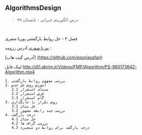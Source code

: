 
## AlgorithmsDesign

> درس الگوریتم جبرانی - تابستان ۹۹

<br>

فصل ۳ - حل روابط بازگشتی
پوریا صفری

  [پوریا صفری]( https://pooriasafari.github.io) 
آدرس رزومه  :
 


   [آدرس گیت هاب] (https://github.com/pooriasafari)


لینک فایل 
http://dl1.abrim.ir/Videos/FMP/Algorithm/PS-980173642-Algorithm.mp4

    1. بررسی مفهوم روابط بازگشتی
    2. آموزش روش حل حدس
       2.1 مبنای استقرار
       2.2 فرض استقرار
       2.3 گام استقرار
    3. روش تکرار با جایگذاری
       3.1 حل مثال
       3.2 بررسی چند رابطه مشهور
    4. درخت بازگشت 
       4.1 حل مثال 
       4.2 بررسی گراف ها
       4.3 درخت بازگشت برای روابط دو متغیره
